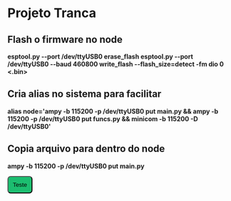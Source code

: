# Projeto Tranca

## <strong>Flash o firmware no node
esptool.py --port /dev/ttyUSB0 erase_flash
esptool.py --port /dev/ttyUSB0 --baud 460800 write_flash --flash_size=detect -fm dio 0 <.bin>

## <strong>Cria alias no sistema para facilitar
alias node='ampy -b 115200 -p /dev/ttyUSB0 put main.py && ampy -b 115200 -p /dev/ttyUSB0 put funcs.py && minicom -b 115200 -D /dev/ttyUSB0'

## <strong>Copia arquivo para dentro do node
ampy -b 115200 -p /dev/ttyUSB0 put main.py

<button style='border-radius: 7px; padding: 10px; background-color: #1cbe70'>Teste</button>

<script>
    let bot = document.querySelect('button')
    bot.addEventListener('click', function (){
        bot.style.property.backgroundColor = '#3f51b' 
    })
</script>